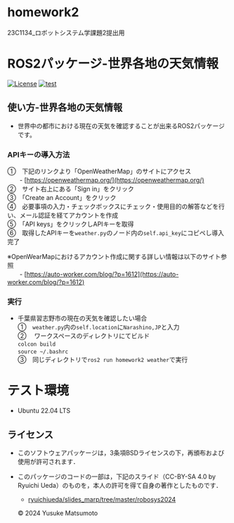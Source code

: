 # homework2
23C1134_ロボットシステム学課題2提出用

# ROS2パッケージ-世界各地の天気情報
[![License](https://img.shields.io/badge/License-BSD_3--Clause-blue.svg)](https://opensource.org/licenses/BSD-3-Clause)
[![test]()]()


## 使い方-世界各地の天気情報
- 世界中の都市における現在の天気を確認することが出来るROS2パッケージです。

### APIキーの導入方法
①　下記のリンクより「OpenWeatherMap」のサイトにアクセス  
　　- [https://openweathermap.org/](https://openweathermap.org/)  
②　サイト右上にある「Sign in」をクリック  
③　「Create an Account」をクリック  
④　必要事項の入力・チェックボックスにチェック・使用目的の解答などを行い、メール認証を経てアカウントを作成  
⑤　「API keys」をクリックしAPIキーを取得  
⑥　取得したAPIキーを```weather.py```のノード内の```self.api_key```にコピペし導入完了  
  
※OpenWearMapにおけるアカウント作成に関する詳しい情報は以下のサイト参照  
　　- [https://auto-worker.com/blog/?p=1612](https://auto-worker.com/blog/?p=1612)  

### 実行
- 千葉県習志野市の現在の天気を確認したい場合  
①　```weather.py```内の```self.location```に```Narashino,JP```と入力  
② 　ワークスペースのディレクトリにてビルド  
```colcon build```  
```source ~/.bashrc```  
③　同じディレクトリで```ros2 run homework2 weather```で実行  

# テスト環境
- Ubuntu 22.04 LTS

## ライセンス
- このソフトウェアパッケージは，3条項BSDライセンスの下，再頒布および使用が許可されます．

- このパッケージのコードの一部は，下記のスライド（CC-BY-SA 4.0 by Ryuichi Ueda）のものを，本人の許可を得て自身の著作としたものです．
    - [ryuichiueda/slides_marp/tree/master/robosys2024](https://github.com/ryuichiueda/slides_marp/tree/master/robosys2024)

  © 2024 Yusuke Matsumoto

